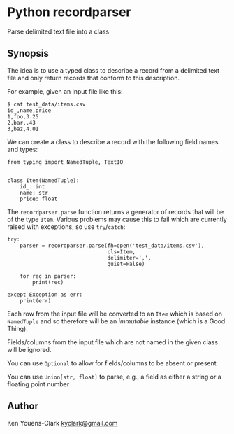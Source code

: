 # Python recordparser

Parse delimited text file into a class

## Synopsis

The idea is to use a typed class to describe a record from a delimited 
text file and only return records that conform to this description.

For example, given an input file like this:

```
$ cat test_data/items.csv
id_,name,price
1,foo,3.25
2,bar,.43
3,baz,4.01
```

We can create a class to describe a record with the following field names 
and types:

```
from typing import NamedTuple, TextIO


class Item(NamedTuple):
    id_: int
    name: str
    price: float
```

The `recordparser.parse` function returns a generator of records that 
will be of the type `Item`.
Various problems may cause this to fail which are currently raised
with exceptions, so use `try`/`catch`:

```
try:
    parser = recordparser.parse(fh=open('test_data/items.csv'),
                                cls=Item,
                                delimiter=',',
                                quiet=False)

    for rec in parser:
        print(rec)

except Exception as err:
    print(err)
```

Each row from the input file will be converted to an `Item` which is based 
on `NamedTuple` and so therefore will be an _immutable_ instance (which is a
Good Thing).

Fields/columns from the input file which are not named in the given class will be ignored.

You can use `Optional` to allow for fields/columns to be absent or present.

You can use `Union[str, float]` to parse, e.g., a field as either a string or a floating point number

## Author

Ken Youens-Clark <kyclark@gmail.com>
